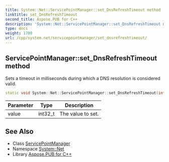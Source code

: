 ```yaml
---
title: System::Net::ServicePointManager::set_DnsRefreshTimeout method
linktitle: set_DnsRefreshTimeout
second_title: Aspose.PUB for C++
description: 'System::Net::ServicePointManager::set_DnsRefreshTimeout method. Sets a timeout in milliseconds during which a DNS resolution is considered valid in C++.'
type: docs
weight: 1700
url: /cpp/system.net/servicepointmanager/set_dnsrefreshtimeout/
---
```

## ServicePointManager::set_DnsRefreshTimeout method


Sets a timeout in milliseconds during which a DNS resolution is considered valid.

```cpp
static void System::Net::ServicePointManager::set_DnsRefreshTimeout(int32_t value)
```


| Parameter | Type | Description |
| --- | --- | --- |
| value | int32_t | The value to set. |

## See Also

* Class [ServicePointManager](../)
* Namespace [System::Net](../../)
* Library [Aspose.PUB for C++](../../../)
